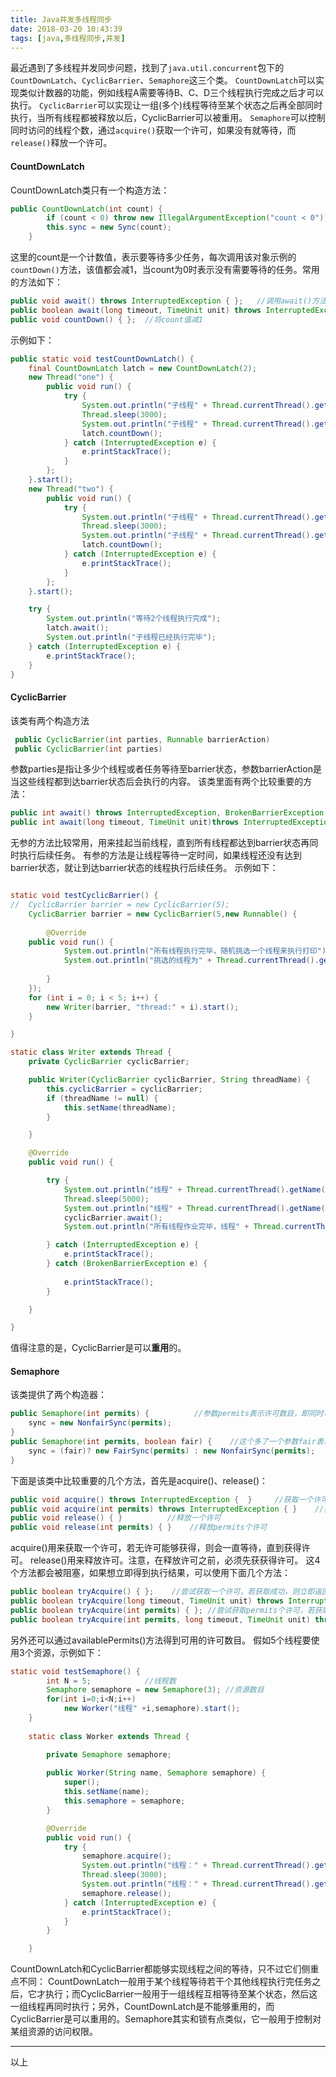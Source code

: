 ```yaml
---
title: Java并发多线程同步
date: 2018-03-20 10:43:39
tags: [java,多线程同步,并发]
---
```

最近遇到了多线程并发同步问题，找到了`java.util.concurrent`包下的`CountDownLatch`、`CyclicBarrier`、`Semaphore`这三个类。
`CountDownLatch`可以实现类似计数器的功能，例如线程A需要等待B、C、D三个线程执行完成之后才可以执行。
`CyclicBarrier`可以实现让一组(多个)线程等待至某个状态之后再全部同时执行，当所有线程都被释放以后，CyclicBarrier可以被重用。
`Semaphore`可以控制同时访问的线程个数，通过`acquire()`获取一个许可，如果没有就等待，而`release()`释放一个许可。
<!--more-->
#### CountDownLatch
CountDownLatch类只有一个构造方法：
``` java
public CountDownLatch(int count) {
        if (count < 0) throw new IllegalArgumentException("count < 0");
        this.sync = new Sync(count);
    }
```
这里的count是一个计数值，表示要等待多少任务，每次调用该对象示例的`countDown()`方法，该值都会减1，当count为0时表示没有需要等待的任务。常用的方法如下：
``` java
public void await() throws InterruptedException { };   //调用await()方法的线程会被挂起，它会等待直到count值为0才继续执行
public boolean await(long timeout, TimeUnit unit) throws InterruptedException { };  //和await()类似，只不过等待一定的时间后count值还没变为0的话就会继续执行
public void countDown() { };  //将count值减1
```
示例如下：
``` java
public static void testCountDownLatch() {
	final CountDownLatch latch = new CountDownLatch(2);
	new Thread("one") {
		public void run() {
			try {
				System.out.println("子线程" + Thread.currentThread().getName() + "正在执行");
				Thread.sleep(3000);
				System.out.println("子线程" + Thread.currentThread().getName() + "执行完毕");
				latch.countDown();
			} catch (InterruptedException e) {
				e.printStackTrace();
			}
		};
	}.start();
	new Thread("two") {
		public void run() {
			try {
				System.out.println("子线程" + Thread.currentThread().getName() + "正在执行");
				Thread.sleep(3000);
				System.out.println("子线程" + Thread.currentThread().getName() + "执行完毕");
				latch.countDown();
			} catch (InterruptedException e) {
				e.printStackTrace();
			}
		};
	}.start();

	try {
		System.out.println("等待2个线程执行完成");
		latch.await();
		System.out.println("子线程已经执行完毕");
	} catch (InterruptedException e) {
		e.printStackTrace();
	}
}
```
#### CyclicBarrier
该类有两个构造方法
``` java
 public CyclicBarrier(int parties, Runnable barrierAction)
 public CyclicBarrier(int parties)
```
参数parties是指让多少个线程或者任务等待至barrier状态，参数barrierAction是当这些线程都到达barrier状态后会执行的内容。
该类里面有两个比较重要的方法：
``` java
public int await() throws InterruptedException, BrokenBarrierException { };
public int await(long timeout, TimeUnit unit)throws InterruptedException,BrokenBarrierException,TimeoutException { };
```
无参的方法比较常用，用来挂起当前线程，直到所有线程都达到barrier状态再同时执行后续任务。
有参的方法是让线程等待一定时间，如果线程还没有达到barrier状态，就让到达barrier状态的线程执行后续任务。
示例如下：
``` java

static void testCyclicBarrier() {
//	CyclicBarrier barrier = new CyclicBarrier(5);
	CyclicBarrier barrier = new CyclicBarrier(5,new Runnable() {
		
		@Override
	public void run() {
			System.out.println("所有线程执行完毕，随机挑选一个线程来执行打印");
			System.out.println("挑选的线程为" + Thread.currentThread().getName());
				
		}
	});
	for (int i = 0; i < 5; i++) {
		new Writer(barrier, "thread:" + i).start();
	}

}

static class Writer extends Thread {
	private CyclicBarrier cyclicBarrier;

	public Writer(CyclicBarrier cyclicBarrier, String threadName) {
		this.cyclicBarrier = cyclicBarrier;
		if (threadName != null) {
			this.setName(threadName);
		}

	}

	@Override
	public void run() {

		try {
			System.out.println("线程" + Thread.currentThread().getName() + "正在作业中");
			Thread.sleep(5000);
			System.out.println("线程" + Thread.currentThread().getName() + "作业完成");
			cyclicBarrier.await();
			System.out.println("所有线程作业完毕，线程" + Thread.currentThread().getName() + "继续理其他任务");

		} catch (InterruptedException e) {
			e.printStackTrace();
		} catch (BrokenBarrierException e) {
			
			e.printStackTrace();
		}

	}

}
```
值得注意的是，CyclicBarrier是可以**重用**的。
#### Semaphore
该类提供了两个构造器：
``` java
public Semaphore(int permits) {          //参数permits表示许可数目，即同时可以允许多少线程进行访问
    sync = new NonfairSync(permits);
}
public Semaphore(int permits, boolean fair) {    //这个多了一个参数fair表示是否是公平的，即等待时间越久的越先获取许可
    sync = (fair)? new FairSync(permits) : new NonfairSync(permits);
}
```
下面是该类中比较重要的几个方法，首先是acquire()、release()：
``` java
public void acquire() throws InterruptedException {  }     //获取一个许可
public void acquire(int permits) throws InterruptedException { }    //获取permits个许可
public void release() { }          //释放一个许可
public void release(int permits) { }    //释放permits个许可
```
acquire()用来获取一个许可，若无许可能够获得，则会一直等待，直到获得许可。
release()用来释放许可。注意，在释放许可之前，必须先获获得许可。
这4个方法都会被阻塞，如果想立即得到执行结果，可以使用下面几个方法：
``` java
public boolean tryAcquire() { };    //尝试获取一个许可，若获取成功，则立即返回true，若获取失败，则立即返回false
public boolean tryAcquire(long timeout, TimeUnit unit) throws InterruptedException { };  //尝试获取一个许可，若在指定的时间内获取成功，则立即返回true，否则则立即返回false
public boolean tryAcquire(int permits) { }; //尝试获取permits个许可，若获取成功，则立即返回true，若获取失败，则立即返回false
public boolean tryAcquire(int permits, long timeout, TimeUnit unit) throws InterruptedException { }; //尝试获取permits个许可，若在指定的时间内获取成功，则立即返回true，否则则立即返回false
```
另外还可以通过availablePermits()方法得到可用的许可数目。
假如5个线程要使用3个资源，示例如下：
``` java
static void testSemaphore() {
		int N = 5;            //线程数
        Semaphore semaphore = new Semaphore(3); //资源数目
        for(int i=0;i<N;i++)
            new Worker("线程" +i,semaphore).start();
	}
	
	static class Worker extends Thread {

		private Semaphore semaphore;
		
		public Worker(String name, Semaphore semaphore) {
			super();
			this.setName(name);
			this.semaphore = semaphore;
		}

		@Override
		public void run() {
			try {
				semaphore.acquire();
				System.out.println("线程：" + Thread.currentThread().getName() + "占用一个资源");
				Thread.sleep(3000);
				System.out.println("线程：" + Thread.currentThread().getName() + "释放一个资源");
				semaphore.release();
			} catch (InterruptedException e) {
				e.printStackTrace();
			}
		}

	}
```
CountDownLatch和CyclicBarrier都能够实现线程之间的等待，只不过它们侧重点不同：
CountDownLatch一般用于某个线程等待若干个其他线程执行完任务之后，它才执行；而CyclicBarrier一般用于一组线程互相等待至某个状态，然后这一组线程再同时执行；另外，CountDownLatch是不能够重用的，而CyclicBarrier是可以重用的。Semaphore其实和锁有点类似，它一般用于控制对某组资源的访问权限。

----
以上